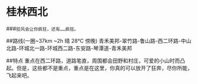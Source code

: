 # 桂林西北
###`狂风会让你疯狂，还有……疯狂。`

##路线(一圈~37km ~2h 晴 28°C 傍晚)
青禾美邦-翠竹路-鲁山路-西二环路-中山北路-环城北一路-环城西二路-东安路-琴潭道-青禾美邦

##特点
重点在西二环路，道路笔直，周围都会田野和村庄，可爱的小山时而凸起。但是，这些都不是重点，重点是在这里，你真的可以放开了狂奔，尽你所能，飞起来吧。